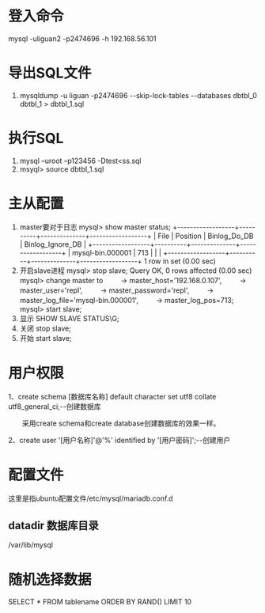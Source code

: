 # 登入命令
mysql -uliguan2 -p2474696 -h 192.168.56.101
# 导出SQL文件
1. mysqldump -u liguan -p2474696 --skip-lock-tables --databases dbtbl_0 dbtbl_1 > dbtbl_1.sql
# 执行SQL
1. mysql –uroot –p123456 -Dtest\<ss.sql
2. msyql> source dbtbl_1.sql

# 主从配置
1. master要对于日志
mysql\> show master status;
+------------------+----------+--------------+------------------+
| File             | Position | Binlog_Do_DB | Binlog_Ignore_DB |
+------------------+----------+--------------+------------------+
| mysql-bin.000001 |      713 |              |                  |
+------------------+----------+--------------+------------------+
1 row in set (0.00 sec)
2. 开启slave进程
mysql> stop slave;
Query OK, 0 rows affected (0.00 sec)
mysql> change master to 
　　 -> master_host='192.168.0.107',
　　 -> master_user='repl',
　　 -> master_password='repl',
　　 -> master_log_file='mysql-bin.000001',
　　 -> master_log_pos=713;
mysql> start slave;
3. 显示
SHOW SLAVE STATUS\G;
4. 关闭
stop slave;
5. 开始
start slave;


# 用户权限
1、create schema [数据库名称] default character set utf8 collate utf8_general_ci;--创建数据库

　　采用create schema和create database创建数据库的效果一样。

 2、create user '[用户名称]'@'%' identified by '[用户密码]';--创建用户



# 配置文件
这里是指ubuntu配置文件/etc/mysql/mariadb.conf.d
## datadir 数据库目录
/var/lib/mysql

# 随机选择数据
SELECT * FROM tablename ORDER BY RAND()  LIMIT 10
